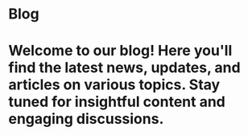 # Blog

# Welcome to our blog! Here you'll find the latest news, updates, and articles on various topics. Stay tuned for insightful content and engaging discussions.